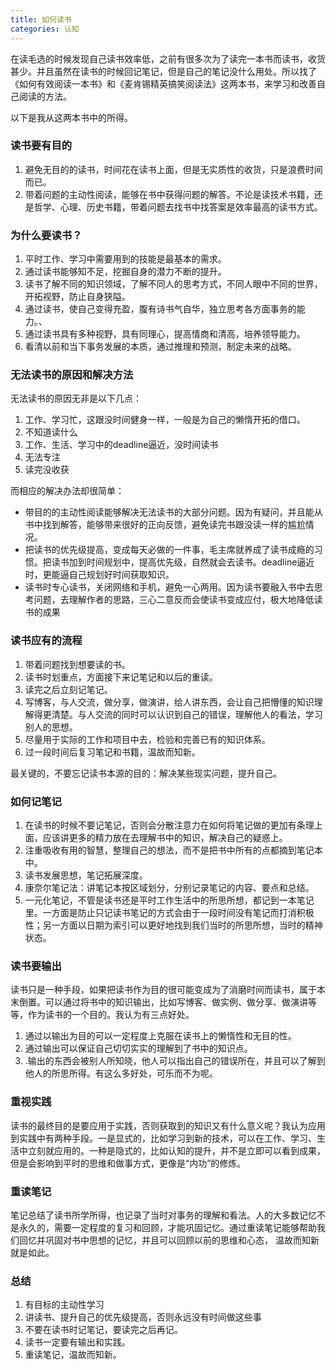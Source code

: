 ```yaml
---
title: 如何读书
categories: 认知
---
```


在读毛选的时候发现自己读书效率低，之前有很多次为了读完一本书而读书，收货甚少。并且虽然在读书的时候回记笔记，但是自己的笔记没什么用处。所以找了《如何有效阅读一本书》和《麦肯锡精英搞笑阅读法》这两本书，来学习和改善自己阅读的方法。

以下是我从这两本书中的所得。

### 读书要有目的
1. 避免无目的的读书，时间花在读书上面，但是无实质性的收货，只是浪费时间而已。
2. 带着问题的主动性阅读，能够在书中获得问题的解答。不论是读技术书籍，还是哲学、心理、历史书籍，带着问题去找书中找答案是效率最高的读书方式。

### 为什么要读书？
1. 平时工作、学习中需要用到的技能是最基本的需求。
2. 通过读书能够知不足，挖掘自身的潜力不断的提升。
3. 读书了解不同的知识领域，了解不同人的思考方式，不同人眼中不同的世界，开拓视野，防止自身狭隘。
4. 通过读书，使自己变得充盈，腹有诗书气自华，独立思考各方面事务的能力。、
5. 通过读书具有多种视野，具有同理心，提高情商和清高，培养领导能力。
6. 看清以前和当下事务发展的本质，通过推理和预测，制定未来的战略。

### 无法读书的原因和解决方法
无法读书的原因无非是以下几点：
1. 工作、学习忙，这跟没时间健身一样，一般是为自己的懒惰开拓的借口。
2. 不知道读什么
3. 工作、生活、学习中的deadline逼近，没时间读书
4. 无法专注
5. 读完没收获

而相应的解决办法却很简单：
- 带目的的主动性阅读能够解决无法读书的大部分问题。因为有疑问，并且能从书中找到解答，能够带来很好的正向反馈，避免读完书跟没读一样的尴尬情况。
- 把读书的优先级提高，变成每天必做的一件事，毛主席就养成了读书成瘾的习惯。把读书加到时间规划中，提高优先级，自然就会去读书。deadline逼近时，更能逼自己规划好时间获取知识。
- 读书时专心读书，关闭网络和手机，避免一心两用。因为读书要融入书中去思考问题，去理解作者的思路，三心二意反而会使读书变成应付，极大地降低读书的成果

### 读书应有的流程
1. 带着问题找到想要读的书。
2. 读书时划重点，方面接下来记笔记和以后的重读。
3. 读完之后立刻记笔记。
4. 写博客，与人交流，做分享，做演讲，给人讲东西，会让自己把懵懂的知识理解得更清楚。与人交流的同时可以认识到自己的错误，理解他人的看法，学习别人的思想。
5. 尽量用于实际的工作和项目中去，检验和完善已有的知识体系。
6. 过一段时间后复习笔记和书籍，温故而知新。

最关键的，不要忘记读书本源的目的：解决某些现实问题，提升自己。

### 如何记笔记
1. 在读书的时候不要记笔记，否则会分散注意力在如何将笔记做的更加有条理上面，应该讲更多的精力放在去理解书中的知识，解决自己的疑惑上。
2. 注重吸收有用的智慧，整理自己的想法，而不是把书中所有的点都摘到笔记本中。
3. 读书发展思想，笔记拓展深度。
4. 康奈尔笔记法：讲笔记本按区域划分，分别记录笔记的内容、要点和总结。
5. 一元化笔记，不管是读书还是平时工作生活中的所思所想，都记到一本笔记里。一方面是防止只记读书笔记的方式会由于一段时间没有笔记而打消积极性；另一方面以日期为索引可以更好地找到我们当时的所思所想，当时的精神状态。

### 读书要输出
读书只是一种手段，如果把读书作为目的很可能变成为了消磨时间而读书，属于本末倒置。可以通过将书中的知识输出，比如写博客、做实例、做分享、做演讲等等，作为读书的一个目的。我认为有三点好处。
1. 通过以输出为目的可以一定程度上克服在读书上的懒惰性和无目的性。
2. 通过输出可以保证自己切切实实的理解到了书中的知识点。
3. .输出的东西会被别人所知晓，他人可以指出自己的错误所在，并且可以了解到他人的所思所得。有这么多好处，可乐而不为呢。

### 重视实践
读书的最终目的是要应用于实践，否则获取到的知识又有什么意义呢？我认为应用到实践中有两种手段。一是显式的，比如学习到新的技术，可以在工作、学习、生活中立刻就应用的。一种是隐式的，比如认知的提升，并不是立即可以看到成果，但是会影响到平时的思维和做事方式，更像是“内功”的修炼。
### 重读笔记
笔记总结了读书所学所得，也记录了当时对事务的理解和看法。人的大多数记忆不是永久的，需要一定程度的复习和回顾，才能巩固记忆。通过重读笔记能够帮助我们回忆并巩固对书中思想的记忆，并且可以回顾以前的思维和心态， 温故而知新就是如此。

### 总结
1. 有目标的主动性学习
2. 讲读书、提升自己的优先级提高，否则永远没有时间做这些事
3. 不要在读书时记笔记，要读完之后再记。
4. 读书一定要有输出和实践。
5. 重读笔记，温故而知新。